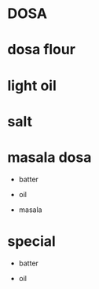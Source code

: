 # DOSA

# dosa flour

# light oil

# salt

# masala dosa

* batter

* oil

* masala

# special

* batter

* oil